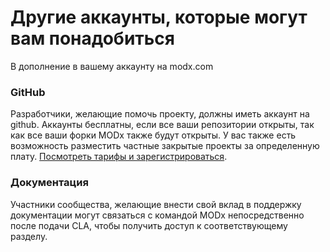 # Другие аккаунты, которые могут вам понадобиться

В дополнение в вашему аккаунту на modx.com

### GitHub

Разработчики, желающие помочь проекту, должны иметь аккаунт на github. Аккаунты бесплатны, если все ваши репозитории открыты, так как все ваши форки MODx также будут открыты. У вас также есть возможность разместить частные закрытые проекты за определенную плату. [Посмотреть тарифы и зарегистрироваться](https://github.com/plans).

### Документация

Участники сообщества, желающие внести свой вклад в поддержку документации могут связаться с командой MODx непосредственно после подачи CLA, чтобы получить доступ к соответствующему разделу.
